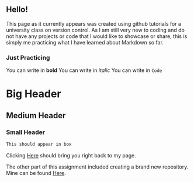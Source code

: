 ## Hello!

This page as it currently appears was created using github tutorials for a university class on version control. As I am still very new to coding and do not have any projects or code that I would like to showcase or share, this is simply me practicing what I have learned about Markdown so far.

### Just Practicing

You can write in **bold**
You can write in *italic*
You can write in `Code`

# Big Header
## Medium Header
### Small Header

```markdown
This should appear in box 
```

Clicking [Here](https://katerosenthal.github.io/) should bring you right back to my page.

The other part of this assignment included creating a brand new repository. Mine can be found [Here](https://github.com/katerosenthal/hello-world).


